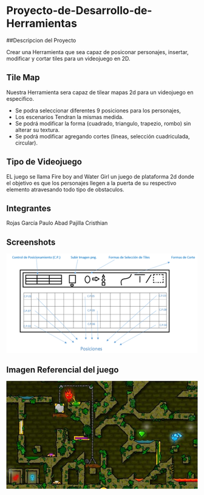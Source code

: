 # Proyecto-de-Desarrollo-de-Herramientas

##Descripcion del Proyecto

Crear una Herramienta que sea capaz de posiconar personajes, insertar, modificar y cortar tiles para un videojuego en 2D.

## Tile Map

Nuestra Herramienta sera capaz de tilear mapas 2d para un videojuego en especifico.

- Se podra seleccionar diferentes 9 posiciones para los personajes,
- Los escenarios Tendran la mismas medida.
- Se podrá modificar la forma (cuadrado, triangulo, trapezio, rombo) sin alterar su textura.
- Se podrá modificar agregando cortes (lineas, selección cuadriculada, circular).

## Tipo de Videojuego

EL juego se llama Fire boy and Water Girl un juego de plataforma 2d donde el objetivo es que los personajes llegen a la puerta de su respectivo elemento atravesando todo tipo de obstaculos.


## Integrantes

Rojas García Paulo
Abad Pajilla Cristhian

## Screenshots

![Imagen](nuevo.png)

## Imagen Referencial del juego

![Imagen](fireboyandwatergirl.jpg)
